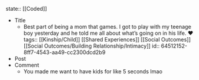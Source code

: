 state:: [[Coded]]

- Title
	- ‪Best part of being a mom that games. I got to play with my teenage boy yesterday and he told me all about what’s going on in his life. ❤️‬
	  tags:: [[Kinship/Child]] [[Shared Experiences]] [[Social Outcomes]] [[Social Outcomes/Building Relationship/Intimacy]]
	  id:: 64512152-8ff7-4543-aa49-cc2300dcd2b9
- Post
- Comment
	- You made me want to have kids for like 5 seconds lmao
